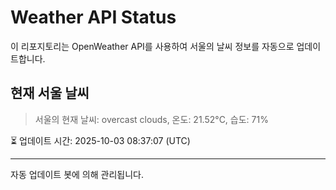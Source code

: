 
# Weather API Status

이 리포지토리는 OpenWeather API를 사용하여 서울의 날씨 정보를 자동으로 업데이트합니다.

## 현재 서울 날씨
> 서울의 현재 날씨: overcast clouds, 온도: 21.52°C, 습도: 71%

⏳ 업데이트 시간: 2025-10-03 08:37:07 (UTC)

---
자동 업데이트 봇에 의해 관리됩니다.
